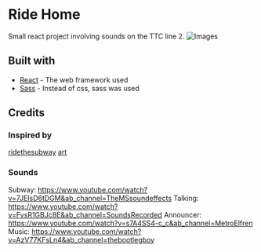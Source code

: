 # Ride Home

Small react project involving sounds on the TTC line 2.
![Images]([https://media.giphy.com/media/7M6aCNT9OUAxt1ydUx/giphy.gif](https://c.tenor.com/3aMeGnrMRrYAAAAC/art-aesthetic.gif))


## Built with
* [React](https://reactjs.org/docs/getting-started.html) - The web framework used
* [Sass](https://sass-lang.com/) - Instead of css, sass was used

## Credits

### Inspired by
[ridethesubway](https://vanessah9.github.io/ridethesubway/)
[art](https://mienar.tumblr.com/)

### Sounds
Subway: https://www.youtube.com/watch?v=7JEIsD6tDGM&ab_channel=TheMSsoundeffects
Talking: https://www.youtube.com/watch?v=FvsR1GBJc8E&ab_channel=SoundsRecorded
Announcer: https://www.youtube.com/watch?v=s7A4SS4-c_c&ab_channel=MetroElfren
Music: https://www.youtube.com/watch?v=AzV77KFsLn4&ab_channel=thebootlegboy

